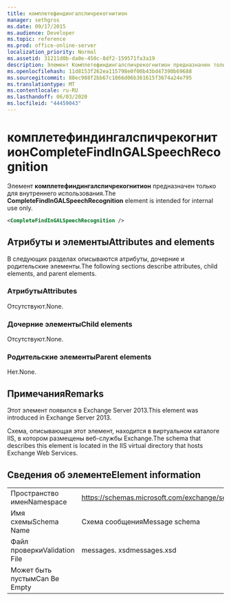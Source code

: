 ```yaml
---
title: комплетефиндингалспичрекогнитион
manager: sethgros
ms.date: 09/17/2015
ms.audience: Developer
ms.topic: reference
ms.prod: office-online-server
localization_priority: Normal
ms.assetid: 31211d0b-da0e-450c-8df2-159571fa3a19
description: Элемент Комплетефиндингалспичрекогнитион предназначен только для внутреннего использования.
ms.openlocfilehash: 11d8153f262ea115798e0f00b43bd47390b69688
ms.sourcegitcommit: 88ec988f2bb67c1866d06b361615f3674a24e795
ms.translationtype: MT
ms.contentlocale: ru-RU
ms.lasthandoff: 06/03/2020
ms.locfileid: "44459043"
---
```

# <a name="completefindingalspeechrecognition"></a><span data-ttu-id="e17ba-103">комплетефиндингалспичрекогнитион</span><span class="sxs-lookup"><span data-stu-id="e17ba-103">CompleteFindInGALSpeechRecognition</span></span>

<span data-ttu-id="e17ba-104">Элемент **комплетефиндингалспичрекогнитион** предназначен только для внутреннего использования.</span><span class="sxs-lookup"><span data-stu-id="e17ba-104">The **CompleteFindInGALSpeechRecognition** element is intended for internal use only.</span></span> 
  
```XML
<CompleteFindInGALSpeechRecognition />
```

## <a name="attributes-and-elements"></a><span data-ttu-id="e17ba-105">Атрибуты и элементы</span><span class="sxs-lookup"><span data-stu-id="e17ba-105">Attributes and elements</span></span>

<span data-ttu-id="e17ba-106">В следующих разделах описываются атрибуты, дочерние и родительские элементы.</span><span class="sxs-lookup"><span data-stu-id="e17ba-106">The following sections describe attributes, child elements, and parent elements.</span></span>
  
### <a name="attributes"></a><span data-ttu-id="e17ba-107">Атрибуты</span><span class="sxs-lookup"><span data-stu-id="e17ba-107">Attributes</span></span>

<span data-ttu-id="e17ba-108">Отсутствуют.</span><span class="sxs-lookup"><span data-stu-id="e17ba-108">None.</span></span>
  
### <a name="child-elements"></a><span data-ttu-id="e17ba-109">Дочерние элементы</span><span class="sxs-lookup"><span data-stu-id="e17ba-109">Child elements</span></span>

<span data-ttu-id="e17ba-110">Отсутствуют.</span><span class="sxs-lookup"><span data-stu-id="e17ba-110">None.</span></span>
  
### <a name="parent-elements"></a><span data-ttu-id="e17ba-111">Родительские элементы</span><span class="sxs-lookup"><span data-stu-id="e17ba-111">Parent elements</span></span>

<span data-ttu-id="e17ba-112">Нет.</span><span class="sxs-lookup"><span data-stu-id="e17ba-112">None.</span></span>
  
## <a name="remarks"></a><span data-ttu-id="e17ba-113">Примечания</span><span class="sxs-lookup"><span data-stu-id="e17ba-113">Remarks</span></span>

<span data-ttu-id="e17ba-114">Этот элемент появился в Exchange Server 2013.</span><span class="sxs-lookup"><span data-stu-id="e17ba-114">This element was introduced in Exchange Server 2013.</span></span>
  
<span data-ttu-id="e17ba-115">Схема, описывающая этот элемент, находится в виртуальном каталоге IIS, в котором размещены веб-службы Exchange.</span><span class="sxs-lookup"><span data-stu-id="e17ba-115">The schema that describes this element is located in the IIS virtual directory that hosts Exchange Web Services.</span></span>
  
## <a name="element-information"></a><span data-ttu-id="e17ba-116">Сведения об элементе</span><span class="sxs-lookup"><span data-stu-id="e17ba-116">Element information</span></span>

|||
|:-----|:-----|
|<span data-ttu-id="e17ba-117">Пространство имен</span><span class="sxs-lookup"><span data-stu-id="e17ba-117">Namespace</span></span>  <br/> |https://schemas.microsoft.com/exchange/services/2006/messages  <br/> |
|<span data-ttu-id="e17ba-118">Имя схемы</span><span class="sxs-lookup"><span data-stu-id="e17ba-118">Schema Name</span></span>  <br/> |<span data-ttu-id="e17ba-119">Схема сообщения</span><span class="sxs-lookup"><span data-stu-id="e17ba-119">Message schema</span></span>  <br/> |
|<span data-ttu-id="e17ba-120">Файл проверки</span><span class="sxs-lookup"><span data-stu-id="e17ba-120">Validation File</span></span>  <br/> |<span data-ttu-id="e17ba-121">messages. xsd</span><span class="sxs-lookup"><span data-stu-id="e17ba-121">messages.xsd</span></span>  <br/> |
|<span data-ttu-id="e17ba-122">Может быть пустым</span><span class="sxs-lookup"><span data-stu-id="e17ba-122">Can Be Empty</span></span>  <br/> ||
   

